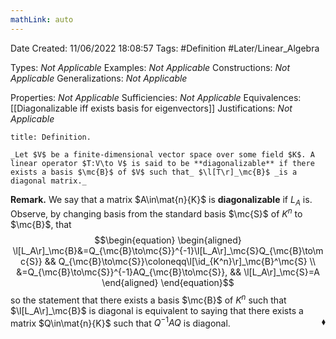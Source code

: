 ```yaml
---
mathLink: auto
---
```


<div class="topSpace"></div>

Date Created: 11/06/2022 18:08:57
Tags: #Definition #Later/Linear_Algebra

Types: _Not Applicable_
Examples: _Not Applicable_
Constructions: _Not Applicable_
Generalizations: _Not Applicable_

Properties: _Not Applicable_
Sufficiencies: _Not Applicable_
Equivalences: [[Diagonalizable iff exists basis for eigenvectors]]
Justifications: _Not Applicable_

``` ad-Definition
title: Definition.

_Let $V$ be a finite-dimensional vector space over some field $K$. A linear operator $T:V\to V$ is said to be **diagonalizable** if there exists a basis $\mc{B}$ of $V$ such that_ $\l[T\r]_\mc{B}$ _is a diagonal matrix._

```

**Remark.** We say that a matrix $A\in\mat{n}{K}$ is **diagonalizable** if $L_A$ is. Observe, by changing basis from the standard basis $\mc{S}$ of $K^n$ to $\mc{B}$, that
$$\begin{equation}
    \begin{aligned}
        \l[L_A\r]_\mc{B}&=Q_{\mc{B}\to\mc{S}}^{-1}\l[L_A\r]_\mc{S}Q_{\mc{B}\to\mc{S}} && Q_{\mc{B}\to\mc{S}}\coloneqq\l[\id_{K^n}\r]_\mc{B}^\mc{S} \\
        &=Q_{\mc{B}\to\mc{S}}^{-1}AQ_{\mc{B}\to\mc{S}}, && \l[L_A\r]_\mc{S}=A
    \end{aligned}
\end{equation}$$
so the statement that there exists a basis $\mc{B}$ of $K^n$ such that $\l[L_A\r]_\mc{B}$ is diagonal is equivalent to saying that there exists a matrix $Q\in\mat{n}{K}$ such that $Q^{-1}AQ$ is diagonal.<span style="float:right;">$\blacklozenge$</span>
